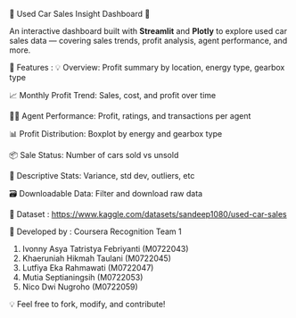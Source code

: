🚗 Used Car Sales Insight Dashboard 🚗

An interactive dashboard built with **Streamlit** and **Plotly** to explore used car sales data — covering sales trends, profit analysis, agent performance, and more.



📌 Features :
💡 Overview: Profit summary by location, energy type, gearbox type

📈 Monthly Profit Trend: Sales, cost, and profit over time

🧑‍💼 Agent Performance: Profit, ratings, and transactions per agent

📊 Profit Distribution: Boxplot by energy and gearbox type

📦 Sale Status: Number of cars sold vs unsold

📏 Descriptive Stats: Variance, std dev, outliers, etc

🗃️ Downloadable Data: Filter and download raw data



📂 Dataset : https://www.kaggle.com/datasets/sandeep1080/used-car-sales



👥 Developed by : Coursera Recognition Team 1
1. Ivonny Asya Tatristya Febriyanti (M0722043)
2. Khaeruniah Hikmah Taulani (M0722045)
3. Lutfiya Eka Rahmawati (M0722047)
4. Mutia Septianingsih (M0722053)
5. Nico Dwi Nugroho (M0722059)



💡 Feel free to fork, modify, and contribute!
